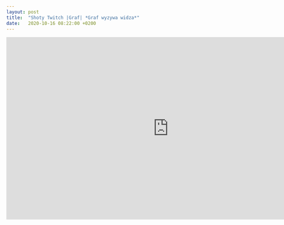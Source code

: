 ```yaml
---
layout: post
title:  "Shoty Twitch |Graf| *Graf wyzywa widza*"
date:   2020-10-16 08:22:00 +0200
---
```


<div>
    <iframe type="text/html" frameborder="0" width="853" height="480" src="https://www.youtube.com/embed/JoUZiM4Pp7g?rel=0" allowfullscreen></iframe>
</div>